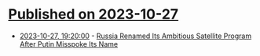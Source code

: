 # [Published on 2023-10-27](index.md)

* [2023-10-27, 19:20:00](https://entertainment.slashdot.org/story/23/10/27/1448239/russia-renamed-its-ambitious-satellite-program-after-putin-misspoke-its-name?utm_source=rss1.0mainlinkanon&utm_medium=feed) - [Russia Renamed Its Ambitious Satellite Program After Putin Misspoke Its Name](https://entertainment.slashdot.org/story/23/10/27/1448239/russia-renamed-its-ambitious-satellite-program-after-putin-misspoke-its-name?utm_source=rss1.0mainlinkanon&utm_medium=feed)
